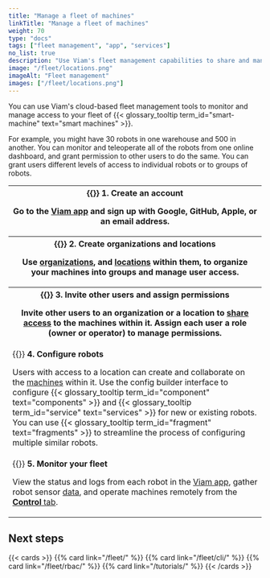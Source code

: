 ```yaml
---
title: "Manage a fleet of machines"
linkTitle: "Manage a fleet of machines"
weight: 70
type: "docs"
tags: ["fleet management", "app", "services"]
no_list: true
description: "Use Viam's fleet management capabilities to share and manage access to your robots."
image: "/fleet/locations.png"
imageAlt: "Fleet management"
images: ["/fleet/locations.png"]
---
```


You can use Viam's cloud-based fleet management tools to monitor and manage access to your fleet of {{< glossary_tooltip term_id="smart-machine" text="smart machines" >}}.

For example, you might have 30 robots in one warehouse and 500 in another.
You can monitor and teleoperate all of the robots from one online dashboard, and grant permission to other users to do the same.
You can grant users different levels of access to individual robots or to groups of robots.

<table>
  <tr>
    <th>{{<imgproc src="/use-cases/signup.png" class="fill alignright" resize="600x" style="max-width: 350px" declaredimensions=true alt="Viam app signup screen">}}
      <b>1. Create an account</b>
      <p>Go to the <a href="https://app.viam.com">Viam app</a> and sign up with Google, GitHub, Apple, or an email address.</p>
    </th>
  </tr>
  <tr>
    <th>{{<imgproc src="/fleet/locations.png" class="fill alignleft" resize="600x" style="max-width: 400px" declaredimensions=true alt="Two locations within an organization">}}
      <b>2. Create organizations and locations</b>
      <p>Use <a href="/fleet/organizations/">organizations</a>, and <a href="/fleet/locations/">locations</a> within them, to organize your machines into groups and manage user access.</p>
    </th>
  </tr>
  <tr>
    <th>{{<imgproc src="/fleet/app-usage/limit-access.png" class="fill alignright" resize="600x" style="max-width: 350px" declaredimensions=true alt="Limit user access">}}
      <b>3. Invite other users and assign permissions</b>
      <p>Invite other users to an organization or a location to <a href="/fleet/#use-viam-for-collaboration">share access</a> to the machines within it. Assign each user a role (owner or operator) to manage permissions.</p>
    </th>
  </tr>
  <tr>
    <td>{{<imgproc src="/fleet/app-usage/create-robot.png" class="fill alignleft" resize="600x" style="max-width: 450px" declaredimensions=true alt="Create a new robot in the Viam app">}}
      <b>4. Configure robots</b>
      <p>Users with access to a location can create and collaborate on the <a href="/fleet/machines/">machines</a> within it. Use the config builder interface to configure {{< glossary_tooltip term_id="component" text="components" >}} and {{< glossary_tooltip term_id="service" text="services" >}} for new or existing robots. You can use {{< glossary_tooltip term_id="fragment" text="fragments" >}} to streamline the process of configuring multiple similar robots.</p>
</td>
  </tr>
  <tr>
    <td>{{<imgproc src="/use-cases/last-online.png" class="fill alignright" resize="600x" style="max-width: 100px" declaredimensions=true alt="Robot last online status indicator in the Viam app.">}}
      <b>5. Monitor your fleet</b>
      <p>View the status and logs from each robot in the <a href="https://app.viam.com">Viam app</a>, gather robot sensor <a href="/data/">data</a>, and operate machines remotely from the <a href="/fleet/machines/#control"><strong>Control</strong> tab</a>.</p>
    </td>
  </tr>
</table>

## Next steps

{{< cards >}}
{{% card link="/fleet/" %}}
{{% card link="/fleet/cli/" %}}
{{% card link="/fleet/rbac/" %}}
{{% card link="/tutorials/" %}}
{{< /cards >}}
